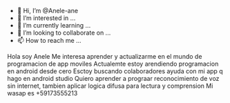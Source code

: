 - 👋 Hi, I’m @Anele-ane
- 👀 I’m interested in ...
- 🌱 I’m currently learning ...
- 💞️ I’m looking to collaborate on ...
- 📫 How to reach me ...

<!---
Anele-ane/Anele-ane is a ✨ special ✨ repository because its `README.md` (this file) appears on your GitHub profile.
You can click the Preview link to take a look at your changes.
--->
Hola soy Anele
Me interesa aprender y actualizarme en el mundo de programacion de app moviles
Actualemte estoy arendiendo programacion en android desde cero
Esctoy buscando colaboradores ayuda con mi app q hago en android studio
Quiero aprender a prograar reconocimiento de voz sin internet, tambien aplicar logica difusa para lectura y comprension
Mi wasap es +59173555213 
